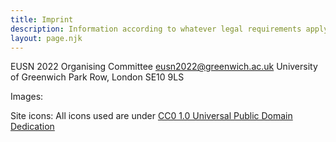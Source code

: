 ```yaml
---
title: Imprint
description: Information according to whatever legal requirements apply.
layout: page.njk
---
```


EUSN 2022 Organising Committee
eusn2022@greenwich.ac.uk
University of Greenwich
Park Row, London SE10 9LS


Images:

Site icons: All icons used are under <a href="https://creativecommons.org/publicdomain/zero/1.0/deed.en"> CC0 1.0 Universal Public Domain Dedication</a>
